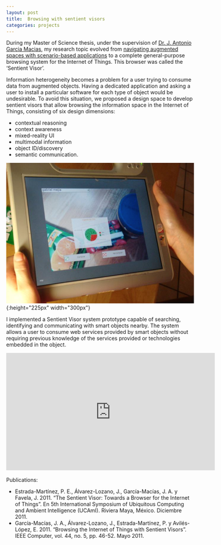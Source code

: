 ```yaml
---
layout: post
title:  Browsing with sentient visors
categories: projects
---
```

During my Master of Science thesis, under the supervision of [Dr. J. Antonio Garcia Macias](http://usuario.cicese.mx/~jagm/), my research topic evolved from [navigating augmented spaces with scenario-based applications](/projects/2012/01/08/medication-intake-augmented-reality-system/) to a complete general-purpose browsing system for the Internet of Things. This browser was called the ‘Sentient Visor’.

Information heterogeneity becomes a problem for a user trying to consume data from augmented objects. Having a dedicated application and asking a user to install a particular software for each type of object would be undesirable. To avoid this situation, we proposed a design space to develop sentient visors that allow browsing the information space in the Internet of Things, consisting of six design dimensions:

- contextual reasoning
- context awareness
- mixed-reality UI
- multimodal information
- object ID/discovery
- semantic communication.

![sentient visor](/assets/images/sentientvisor.png){:height="225px" width="300px"}

I implemented a Sentient Visor system prototype capable of searching, identifying and communicating with smart objects nearby. The system allows a user to consume web services provided by smart objects without requiring previous knowledge of the services provided or technologies embedded in the object.

<iframe width="560" height="315" src="https://www.youtube.com/embed/4xXHGpMkiGs" frameborder="0" allow="accelerometer; autoplay; encrypted-media; gyroscope; picture-in-picture" allowfullscreen></iframe>

Publications:

- Estrada-Martínez, P. E., Álvarez-Lozano, J., García-Macías, J. A. y Favela, J. 2011. “The Sentient Visor: Towards a Browser for the Internet of Things”. En 5th International Symposium of Ubiquitous Computing and Ambient Intelligence (UCAmI). Riviera Maya, México. Diciembre 2011.
- García-Macías, J. A., Álvarez-Lozano, J., Estrada-Martínez, P. y Avilés-López, E. 2011. “Browsing the Internet of Things with Sentient Visors”. IEEE Computer, vol. 44, no. 5, pp. 46-52. Mayo 2011.